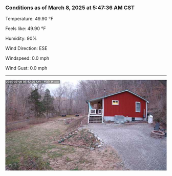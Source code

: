 ### Conditions as of March 8, 2025 at 5:47:36 AM CST 

Temperature: 49.90 &deg;F

Feels like: 49.90 &deg;F

Humidity: 90%

Wind Direction: ESE

Windspeed: 0.0 mph

Wind Gust: 0.0 mph

---

<img src="./images/latest.jpeg"/>

